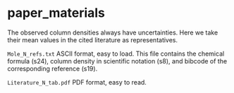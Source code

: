 # paper_materials
The observed column densities always have uncertainties. Here we take their mean values in the cited literature as representatives.

``Mole_N_refs.txt`` ASCII format, easy to load. This file contains the chemical formula (s24), column density in scientific notation (s8), and bibcode of the corresponding reference (s19).

``Literature_N_tab.pdf`` PDF format, easy to read.
